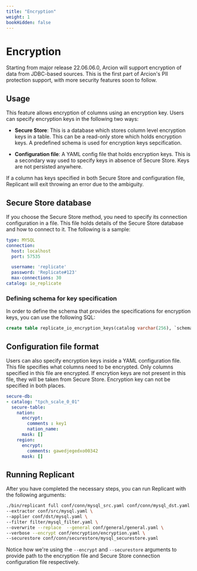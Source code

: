```yaml
---
title: "Encryption"
weight: 1
bookHidden: false
---
```


# Encryption

Starting from major release 22.06.06.0, Arcion will support encryption of data from JDBC-based sources. This is the first part of Arcion's PII protection support, with more security features soon to follow.

## Usage

This feature allows encryption of columns using an encryption key. Users can specify encryption keys in the following two ways:

- **Secure Store**: This is a database which stores column level encryption keys in a table. This can be a read-only store which holds encryption keys. A predefined schema is used for encryption keys sepcification.

- **Configuration file**: A YAML config file that holds encryption keys. This is a secondary way used to specify keys in absence of Secure Store. Keys are not persisted anywhere. 

If a column has keys specified in both Secure Store and configuration file, Replicant will exit throwing an error due to the ambiguity. 

 
## Secure Store database
If you choose the Secure Store method, you need to specify its connection configuration in a file. This file holds details of the Secure Store database and how to connect to it. The following is a sample:

```YAML
type: MYSQL
connection:
  host: localhost
  port: 57535

  username: 'replicate'
  password: 'Replicate#123'
  max-connections: 30
catalog: io_replicate
```
 
### Defining schema for key specification
In order to define the schema that provides the specifications for encryption keys, you can use the following SQL:

```SQL
create table replicate_io_encryption_keys(catalog varchar(256), `schema` varchar(256), table_name varchar(256), column_name varchar(256), encryption_key varchar(256));
```

## Configuration file format
Users can also specify encryption keys inside a YAML configuration file. This file specifies what columns need to be encrypted. Only columns specified in this file are encrypted. If encrytion keys are not present in this file, they will be taken from Secure Store. Encryption key can not be specified in both places. 

```YAML 
secure-db:
- catalog: "tpch_scale_0_01"
  secure-table:
    nation:
      encrypt:
        comments : key1
        nation_name:
      mask: []
    region:
      encrypt:
        comments: gawedjegedxo00342
      mask: []
```

## Running Replicant
After you have completed the necessary steps, you can run Replicant with the following arguments:

```sh
./bin/replicant full conf/conn/mysql_src.yaml conf/conn/mysql_dst.yaml \
--extractor conf/src/mysql.yaml \ 
--applier conf/dst/mysql.yaml \
--filter filter/mysql_filter.yaml \
--overwrite --replace  --general conf/general/general.yaml \
--verbose --encrypt conf/encryption/encryption.yaml \
--securestore conf/conn/securestore/mysql_securestore.yaml
```

Notice how we're using the `--encrypt` and `--securestore` arguments to provide path to the encryption file and Secure Store connection configuration file respectively.